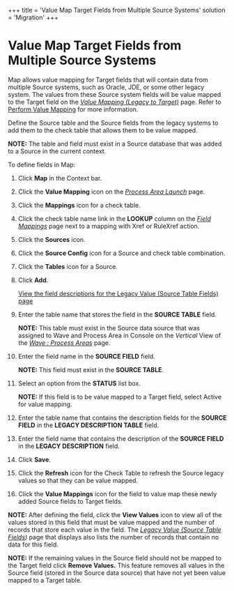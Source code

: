 +++
title = 'Value Map Target Fields from Multiple Source Systems'
solution = 'Migration'
+++

# Value Map Target Fields from Multiple Source Systems

Map allows value mapping for Target fields that will contain data from
multiple Source systems, such as Oracle, JDE, or some other legacy
system. The values from these Source system fields will be value mapped
to the Target field on the *[Value Mapping (Legacy to
Target)](../Page_Desc/Value_Mapping_Legacy_to_Target_H.htm)* page. Refer
to <span style="color: #0000ff;">[Perform Value
Mapping](Perform_Value_Mapping.htm)</span> for more information. 

Define the Source table and the Source fields from the legacy systems to
add them to the check table that allows them to be value mapped.

**NOTE:** The table and field must exist in a Source database that was
added to a Source in the current context.

To define fields in Map:

1.  Click **Map** in the Context bar.

2.  Click the **Value Mapping** icon on the *[Process Area
    Launch](../Page_Desc/Process_Area_Launch_map.htm)* page.

3.  Click the **Mappings** icon for a check table.

4.  Click the check table name link in the **LOOKUP** column on the
    *[Field Mappings](../Page_Desc/Field_Mappings_H.htm)* page next to a
    mapping with Xref or RuleXref action.

5.  Click the **Sources** icon.

6.  Click the **Source Config** icon for a Source and check table
    combination.

7.  Click the **Tables** icon for a Source.

8.  Click **Add**.
    
    <span style="color: #0000ff;">[View the field descriptions for the
    Legacy Value (Source Table Fields)
    page](../Page_Desc/Legacy_Value_Source_Table_Fields_H.htm)</span>

9.  Enter the table name that stores the field in the **SOURCE TABLE**
    field.
    
    **NOTE:** This table must exist in the Source data source that was
    assigned to Wave and Process Area in Console on the *Vertical* View
    of the *[Wave : Process
    Areas](../../Console/Page_Desc/Wave_Process_Areas.htm)* page.

10. Enter the field name in the **SOURCE FIELD** field.
    
    **NOTE:** This field must exist in the **SOURCE TABLE**. 

11. Select an option from the **STATUS** list box.
    
    **NOTE:** If this field is to be value mapped to a Target field,
    select Active for value mapping.

12. Enter the table name that contains the description fields for the
    **SOURCE FIELD** in the **LEGACY DESCRIPTION TABLE** field.

13. Enter the field name that contains the description of the **SOURCE
    FIELD** in the **LEGACY DESCRIPTION** field.

14. Click **Save**.

15. Click the **Refresh** icon for the Check Table to refresh the Source
    legacy values so that they can be value mapped.

16. Click the **Value Mappings** icon for the field to value map these
    newly added Source fields to Target fields.

**NOTE:** After defining the field, click the **View Values** icon to
view all of the values stored in this field that must be value mapped
and the number of records that store each value in the field. The
*[Legacy Value (Source Table
Fields](../Page_Desc/Legacy_Value_Source_Table_Fields_H.htm))* page that
displays also lists the number of records that contain no data for this
field.

**NOTE:** If the remaining values in the Source field should not be
mapped to the Target field click **Remove Values.** This feature removes
all values in the Source field (stored in the Source data source) that
have not yet been value mapped to a Target table.
